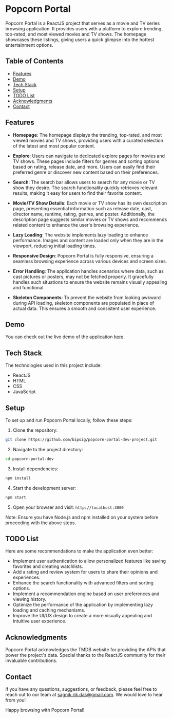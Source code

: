 # Popcorn Portal

Popcorn Portal is a ReactJS project that serves as a movie and TV series browsing application. It provides users with a platform to explore trending, top-rated, and most viewed movies and TV shows. The homepage showcases these listings, giving users a quick glimpse into the hottest entertainment options.

## Table of Contents
- [Features](#features)
- [Demo](#demo)
- [Tech Stack](#tech-stack)
- [Setup](#setup)
- [TODO List](#todo-list)
- [Acknowledgments](#acknowledgments)
- [Contact](#contact)

## Features

- **Homepage**: The homepage displays the trending, top-rated, and most viewed movies and TV shows, providing users with a curated selection of the latest and most popular content.

- **Explore**: Users can navigate to dedicated explore pages for movies and TV shows. These pages include filters for genres and sorting options based on rating, release date, and more. Users can easily find their preferred genre or discover new content based on their preferences.

- **Search**: The search bar allows users to search for any movie or TV show they desire. The search functionality quickly retrieves relevant results, making it easy for users to find their favorite content.

- **Movie/TV Show Details**: Each movie or TV show has its own description page, presenting essential information such as release date, cast, director name, runtime, rating, genres, and poster. Additionally, the description page suggests similar movies or TV shows and recommends related content to enhance the user's browsing experience.

- **Lazy Loading**: The website implements lazy loading to enhance performance. Images and content are loaded only when they are in the viewport, reducing initial loading times.

- **Responsive Design**: Popcorn Portal is fully responsive, ensuring a seamless browsing experience across various devices and screen sizes.

- **Error Handling**: The application handles scenarios where data, such as cast pictures or posters, may not be fetched properly. It gracefully handles such situations to ensure the website remains visually appealing and functional.

- **Skeleton Components**: To prevent the website from looking awkward during API loading, skeleton components are populated in place of actual data. This ensures a smooth and consistent user experience.

## Demo

You can check out the live demo of the application [here](https://popcorn-portal.netlify.app/).

## Tech Stack

The technologies used in this project include:
- ReactJS
- HTML
- CSS
- JavaScript

## Setup

To set up and run Popcorn Portal locally, follow these steps:

1. Clone the repository:
   
```bash
git clone https://github.com/bipsig/popcorn-portal-dev-project.git
```

2. Navigate to the project directory:

```bash
cd popcorn-portal-dev
```

3. Install dependencies: 

```bash
npm install
```

4. Start the development server:

```bash 
npm start
```

5. Open your browser and visit: `http://localhost:3000`

Note: Ensure you have Node.js and npm installed on your system before proceeding with the above steps.

## TODO List

Here are some recommendations to make the application even better:

- Implement user authentication to allow personalized features like saving favorites and creating watchlists.
- Add a rating and review system for users to share their opinions and experiences.
- Enhance the search functionality with advanced filters and sorting options.
- Implement a recommendation engine based on user preferences and viewing history.
- Optimize the performance of the application by implementing lazy loading and caching mechanisms.
- Improve the UI/UX design to create a more visually appealing and intuitive user experience.


## Acknowledgments

Popcorn Portal acknowledges the TMDB website for providing the APIs that power the project's data. Special thanks to the ReactJS community for their invaluable contributions.

## Contact

If you have any questions, suggestions, or feedback, please feel free to reach out to our team at [sagnik.rik.das@gmail.com](mailto:sagnik.rik.das@gmail.com). We would love to hear from you!

Happy browsing with Popcorn Portal!
